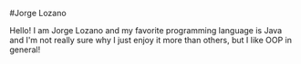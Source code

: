 #Jorge Lozano

Hello! I am Jorge Lozano and my favorite programming language is Java and 
I'm not really sure why I just enjoy it more than others, but I like OOP 
in general!
